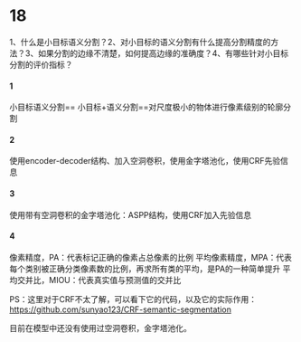 # 18
1、什么是小目标语义分割？2、对小目标的语义分割有什么提高分割精度的方法？3、如果分割的边缘不清楚，如何提高边缘的准确度？4、有哪些针对小目标分割的评价指标？

#### 1
小目标语义分割== 小目标+语义分割==对尺度极小的物体进行像素级别的轮廓分割

#### 2
使用encoder-decoder结构、加入空洞卷积，使用金字塔池化，使用CRF先验信息

#### 3
使用带有空洞卷积的金字塔池化：ASPP结构，使用CRF加入先验信息

#### 4
像素精度，PA：代表标记正确的像素占总像素的比例
平均像素精度，MPA：代表每个类别被正确分类像素数的比例，再求所有类的平均，是PA的一种简单提升
平均交并比，MIOU：代表真实值与预测值的交并比

PS：这里对于CRF不太了解，可以看下它的代码，以及它的实际作用：https://github.com/sunyao123/CRF-semantic-segmentation

目前在模型中还没有使用过空洞卷积，金字塔池化。
